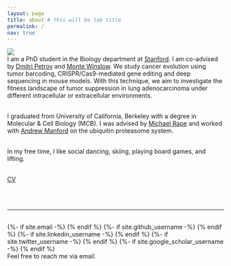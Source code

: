 ```yaml
---
layout: page
title: about # this will be tab title
permalink: /
nav: true
---
```


<img class="col one right" src="{{ site.baseurl }}/assets/img/prof_pic.jpg">

<br/>
I am a PhD student in the Biology department at <a href="https://profiles.stanford.edu/karen-shih" target="blank">Stanford</a>. I am co-advised by <a href="https://petrovlab-stanford.squarespace.com" target="blank">Dmitri Petrov</a> and <a href="https://med.stanford.edu/winslowlab.html" target="blank">Monte Winslow</a>. We study cancer evolution using tumor barcoding, CRISPR/Cas9-mediated gene editing and deep sequencing in mouse models. With this technique, we aim to investigate the fitness landscape of tumor suppression in lung adenocarcinoma under different intracellular or extracellular environments. <br><br>

I graduated from University of California, Berkeley with a degree in Molecular & Cell Biology (MCB). I was advised by <a href="https://ubiquitin.berkeley.edu" target="blank">Michael Rape</a> and worked with <a href="https://www.linkedin.com/in/andrew-manford-94b289a2/" target="blank">Andrew Manford</a> on the ubiquitin proteasome system. <br><br>

In my free time, I like social dancing, skiing, playing board games,
and lifting. <br><br>

<a href="{{ site.baseurl }}/assets/cv.pdf" target="_blank">CV</a>

<!-- Write your biography here. Tell the world about yourself. Link to your favorite <a href="http://reddit.com" target="blank">subreddit</a>. You can put a picture in, too. The code is already in, just name your picture "prof_pic.jpg" and put it in the img folder. 

Link to your social media connections, too. This theme is set up to use <a href="http://fortawesome.github.io/Font-Awesome/" target="blank">Font Awesome icons</a>, like the ones below. Add your facebook, twitter, linkedin, or just disable all of them.  -->


<br/>
<br/>
<hr/>
<br/>
<div class="contacticon center">
    {%- if site.email -%}
	<a href="mailto:{{ site.email }}"><i class="fa fa-envelope-square"></i></a>
    {% endif %}
    {%- if site.github_username -%}
	<a href="https://github.com/{{ site.github_username }}" target="_blank"><i class="fa-brands fa-square-github"></i></a>
    {% endif %}
    {%- if site.linkedin_username -%}
	<a href="https://www.linkedin.com/in/{{ site.linkedin_username }}" target="_blank"><i class="fa-brands fa-linkedin"></i></a>
    {% endif %}
    {%- if site.twitter_username -%}
	<a href="https://twitter.com/{{ site.twitter_username }}" target="_blank"><i class="fa-brands fa-square-x-twitter"></i></a>
    {% endif %}
    {%- if site.google_scholar_username -%}
    <a href="https://scholar.google.com/{{ site.google_scholar_username }}" target="_blank"><i class="fa-brands fa-google"></i></a>
    {% endif %}
</div>

<div class="col three caption">
	Feel free to reach me via email.
</div>
